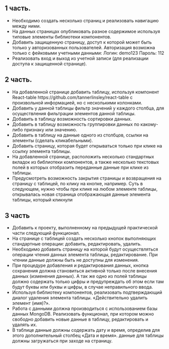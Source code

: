<h2>1 часть.</h2>
<ul>
<li>Необходимо создать несколько страниц и реализовать навигацию между ними.</li>
<li>На данных страницах опубликовать разное содержимое используя типовые элементы библиотеки компонентов.</li>
<li>Добавить защищенную страницу, доступ к которой может быть только у авторизованных пользователей. Авторизация возможна только с фейковыми учетными данными: Логин: demo123 Пароль: 112</li>
<li>Реализовать вход и выход из учетной записи (для реализации доступа к защищенной странице).</li>
</ul>
<h2>2 часть.</h2>
<ul>
<li>На добавленной странице добавить таблицу, используя компонент React-table https://github.com/tannerlinsley/react-table с произвольной информацией, но с несколькими колонками.</li>
<li>Добавить у данной таблицы фильтр значений у каждого столбца, для осуществления фильтрации элементов данной таблицы.</li>
<li>Добавить в таблицу возможность сортировки данных.</li>
<li>Добавить в таблицу возможность группировки данных по какому-либо признаку или значению.</li>
<li>Добавить в таблицу на данные одного из столбцов, ссылки на элементы (сделать кликабельными).</li>
<li>Добавить страницу, которая будет открываться только при клике на ссылку элемента таблицы.</li>
<li>На добавленной странице, расположить несколько стандартных вкладок из библиотеки компонентов, а также несколько текстовых полей в которых отобразить переданные данные при клике из таблицы.</li>
<li>Предусмотреть возможность закрытия страницы и возвращения на страницу с таблицей, по клику на кнопке, например. Суть в следующем, нужно чтобы при клике на любом элементе таблицы, открывалась новая страница отображающая данные элемента таблицы, который кликнули</li>
</ul>  
<h2>3 часть</h2>
<ul>
<li>Добавить к проекту, выполненному на предыдущей практической части следующий функционал.</li>

<li>На странице с таблицей создать несколько кнопок выполняющих стандартные операции: добавить, редактировать, удалить.</li>
<li>Необходимо добавить страницу на которой будут осуществляться операции чтения данных элемента таблицы, редактирование. При чтении данные должны быть не доступны для изменения.</li>
<li>При процедуре добавления и редактирования данных, кнопка сохранения должна становиться активной только после внесения данных (изменения данных). А так же одно из полей таблицы должно содержать только цифры и предупреждать об этом если там будут буквы или буквы и цифры, в случае неправильного ввода.</li>
<li>Используя библиотеку компонентов, реализовать подтверждающий диалог удаления элемента таблицы. «Действительно удалить элемент (имя)?».</li>
<li>Работа с данными должна производиться с использованием базы данных MongoDB. Реализовать функционал, при котором можно свободно добавить новые данные в таблицу, редактировать и удалять их.</li>
<li>В таблице данные должны содержать дату и время, определив для этого дополнительный столбец «Дата и время».
данные для таблицы должны загружаться при заходе на страницу.</li>
</ul>
